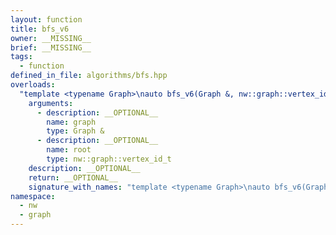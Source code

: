 ```yaml
---
layout: function
title: bfs_v6
owner: __MISSING__
brief: __MISSING__
tags:
  - function
defined_in_file: algorithms/bfs.hpp
overloads:
  "template <typename Graph>\nauto bfs_v6(Graph &, nw::graph::vertex_id_t)":
    arguments:
      - description: __OPTIONAL__
        name: graph
        type: Graph &
      - description: __OPTIONAL__
        name: root
        type: nw::graph::vertex_id_t
    description: __OPTIONAL__
    return: __OPTIONAL__
    signature_with_names: "template <typename Graph>\nauto bfs_v6(Graph & graph, nw::graph::vertex_id_t root)"
namespace:
  - nw
  - graph
---
```

